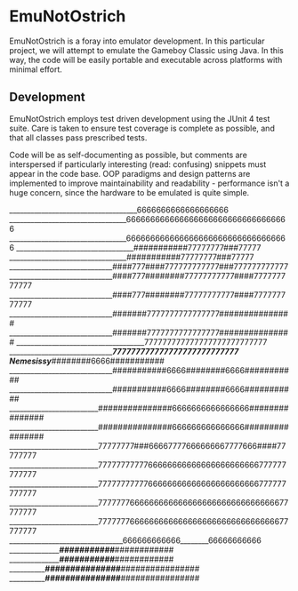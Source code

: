 EmuNotOstrich
=============

EmuNotOstrich is a foray into emulator development. In this particular project,
we will attempt to emulate the Gameboy Classic using Java. In this way, the code
will be easily portable and executable across platforms with minimal effort.

Development
-----------

EmuNotOstrich employs test driven development using the JUnit 4 test suite. Care is taken
to ensure test coverage is complete as possible, and that all classes pass prescribed tests.

Code will be as self-documenting as possible, but comments are interspersed if particularly
interesting (read: confusing) snippets must appear in the code base. OOP paradigms and design
patterns are implemented to improve maintainability and readability - performance isn't a
huge concern, since the hardware to be emulated is quite simple.

____________________________________6666666666666666666
_________________________________6666666666666666666666666666666666
_________________________________6666666666666666666666666666666666
_________________________________###########77777777###77777
_________________________________###########77777777###77777
_____________________________####777####777777777777###777777777777
_____________________________####777########77777777777####777777777777
_____________________________####777########77777777777####777777777777
_____________________________#######7777777777777777###############
_____________________________#######7777777777777777###############
____________________________________777777777777777777777777777
____________________________________777777777777777777777777777
________Nemesissy_______________########6666###########
_____________________________###########6666########6666###########
_____________________________###########6666########6666###########
_________________________###############6666666666666666###############
_________________________###############666666666666666################
_________________________77777777###66667777666666667777666####77777777
_________________________7777777777766666666666666666666666777777777777
_________________________7777777777766666666666666666666666777777777777
_________________________7777777666666666666666666666666666666677777777
_________________________7777777666666666666666666666666666666677777777
________________________________666666666666________66666666666
_____________________________###########_______________############
_____________________________###########_______________############
_________________________###############_______________################
_________________________###############_______________################
